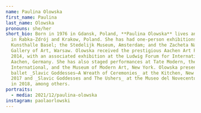 ```yaml
---
name: Paulina Olowska
first_name: Paulina
last_name: Olowska
pronouns: she/her
short_bio: Born in 1976 in Gdansk, Poland, **Paulina Olowska** lives and works
  in Rabka-Zdrój and Krakow, Poland. She has had one-person exhibitions at
  Kunsthalle Basel; the Stedelijk Museum, Amsterdam; and the Zacheta National
  Gallery of Art, Warsaw. Olowska received the prestigious Aachen Art Prize in
  2014, with an associated exhibition at the Ludwig Forum for International Art,
  Aachen, Germany. She has also staged performances at Tate Modern, the Carnegie
  International, and the Museum of Modern Art, New York. Olowska presented the
  ballet _Slavic Goddesses—A Wreath of Ceremonies_ at the Kitchen, New York, in
  2017 and _Slavic Goddesses and The Ushers_ at the Museo del Novecento in Milan
  in 2018, among others.
portraits:
  - media: 2021/12/paulina-olowska
instagram: paolaorlowski
---
```

